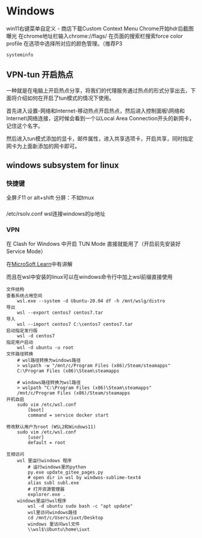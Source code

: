 # Windows

win11右键菜单自定义
    - 商店下载Custom Context Menu
Chrome开始hdr后截图曝光
	在chrome地址栏输入chrome://flags/
	在页面的搜索栏搜索force color profile
	在选项中选择所对应的颜色管理。（推荐P3

```shell
systeminfo
```

## VPN-tun 开启热点

一种就是在电脑上开启热点分享，将我们的代理服务通过热点的形式分享出去，下面将介绍如何在开启了tun模式的情况下使用。

首先进入设置-网络和Internet-移动热点开启热点，然后进入控制面板\网络和 Internet\网络连接，这时候会看到一个以Local Area Connection开头的新网卡，记住这个名字。

然后进入tun模式添加的显卡，邮件属性，进入共享选项卡，开启共享，同时指定网卡为上面新添加的网卡即可。

## windows subsystem for linux
### 快捷键
全屏:F11 or alt+shift
分屏：不如tmux
### 
/etc/rsolv.conf
wsl连接windows的ip地址
### VPN
在 Clash for Windows 中开启 TUN Mode 直接就能用了（开启前先安装好 Service Mode）

在[MicroSoft Learn](https://learn.microsoft.com/zh-cn/windows/wsl/)中有讲解

而且在wsl中安装的linux可以在windows命令行中加上wsl前缀直接使用
```
文件结构
查看系统占用空间
    wsl.exe --system -d Ubuntu-20.04 df -h /mnt/wslg/distro
导出
    wsl --export centos7 centos7.tar
导入
    wsl --import centos7 C:\centos7 centos7.tar
启动指定发行版  
    wsl -d centos7
指定用户启动
    wsl -d ubuntu -u root
文件路径转换
    # wsl路径转换为windows路径
    > wslpath -w "/mnt/c/Program Files (x86)/Steam/steamapps"
    C:\Program Files (x86)\Steam\steamapps

    # windows路径转换为wsl路径
    > wslpath "C:\Program Files (x86)\Steam\steamapps"
    /mnt/c/Program Files (x86)/Steam/steamapps
开机自启
    sudo vim /etc/wsl.conf
        [boot]
        command = service docker start

修改默认用户为root (WSL2和Windows11)
    sudo vim /etc/wsl.conf
        [user]
        default = root

互相访问
    wsl 里运行windows 程序
        # 运行windows里的python
        py.exe update_gitee_pages.py
        # open dir in wsl by windwos-sublime-text4
        alias subl subl.exe
        # 打开资源管理器
        explorer.exe .
    windows里运行wsl程序
        wsl -d ubuntu sudo bash -c "apt update"
        wsl里访问windows路径
        cd /mnt/c/Users/iuxt/Desktop
        windows 里访问wsl文件
        \\wsl$\Ubuntu\home\iuxt
```
